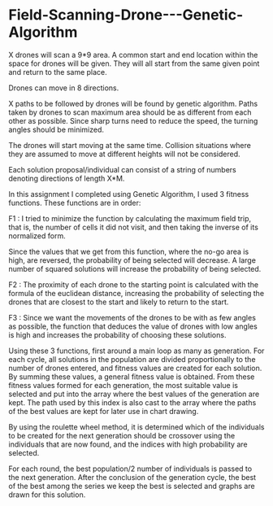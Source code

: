 # Field-Scanning-Drone---Genetic-Algorithm

X drones will scan a 9*9 area.
A common start and end location within the space for drones
will be given. They will all start from the same given point and return to the same place.

Drones can move in 8 directions.

X paths to be followed by drones will be found by genetic algorithm.
Paths taken by drones to scan maximum area should be as different from each other as possible.
Since sharp turns need to reduce the speed, the turning angles should be minimized.

The drones will start moving at the same time. 
Collision situations where they are assumed to move at different heights will not be considered.

Each solution proposal/individual can consist of a string of numbers denoting directions of length X*M.

In this assignment I completed using Genetic Algorithm, 
I used 3 fitness functions. These functions are in order:

F1 : I tried to minimize the function by calculating the maximum field trip, that is, 
the number of cells it did not visit, and then taking the inverse of its normalized form.

Since the values that we get from this function, where the no-go area is high, are reversed, the probability of being selected will decrease. 
A large number of squared solutions will increase the probability of being selected.

F2 : The proximity of each drone to the starting point is calculated with the formula of the euclidean distance, 
increasing the probability of selecting the drones that are closest to the start and likely to return to the start.

F3 : Since we want the movements of the drones to be with as few angles as possible, 
the function that deduces the value of drones with low angles is high and increases the probability of choosing these solutions.

Using these 3 functions, first around a main loop as many as generation. For each cycle, all solutions in the population are divided proportionally to the number of drones entered, and fitness values are created for each solution. By summing these values, a general fitness value is obtained. From these fitness values formed for each generation, the most suitable value is selected and put into the array where the best values of the generation are kept. The path used by this index is also cast to the array where the paths of the best values are kept for later use in chart drawing.

By using the roulette wheel method, it is determined which of the individuals to be created for the next generation should be crossover using the individuals that are now found, and the indices with high probability are selected. 

For each round, the best population/2 number of individuals is passed to the next generation. After the conclusion of the generation cycle, the best of the best among the series we keep the best is selected and graphs are drawn for this solution.
